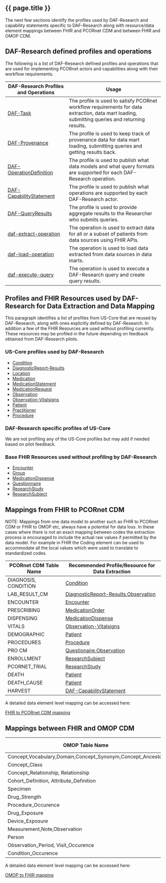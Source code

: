 ## {{ page.title }}

The next few sections identify the profiles used by DAF-Research and capability statements specific to DAF-Research along with resource/data element mappings between FHIR and PCORnet CDM and between FHIR and OMOP CDM.


## DAF-Research defined profiles and operations
The following is a list of DAF-Research defined profiles and operations that are used for implementing PCORnet actors and capabilities along with their workflow requirements.

|DAF-Research Profiles and Operations           |Usage|
|--------------------------------------------|------------------------------------------------------|
|[DAF-Task]|The profile is used to satisfy PCORnet workflow requirements for data extraction, data mart loading, submitting queries and returning results.|
|[DAF-Provenance]|The profile is used to keep track of provenance data for data mart loading, submitting queries and getting results back.|
|[DAF-OperationDefinition]|The profile is used to publish what data models and what query formats are supported for each DAF-Research operation.|
|[DAF-CapabilityStatement]|The profile is used to publish what operations are supported by each DAF-Research actor.|
|[DAF-QueryResults]|The profile is used to provide aggregate results to the Researcher who submits queries.|
|[daf-extract-operation]|The operation is used to extract data for all or a subset of patients from data sources using FHIR APIs.|
|[daf-load-operation]|The operation is used to load data extracted from data sources in data marts.|
|[daf-execute-query]|The operation is used to execute a DAF-Research query and create query results.|


## Profiles and FHIR Resources used by DAF-Research for Data Extraction and Data Mapping
This paragraph identifies a list of profiles from US-Core that are reused by DAF-Research, along with ones explicitly defined by DAF-Research.
In addition a few of the FHIR Resources are used without profiling currently. These resources may be profiled in the future depending on feedback obtained from DAF-Research pilots.

### US-Core profiles used by DAF-Research
* [Condition](http://build.fhir.org/ig/Healthedata1/US-Core//StructureDefinition-us-core-condition.html)
* [DiagnosticReport-Results](http://build.fhir.org/ig/Healthedata1/US-Core//StructureDefinition-us-core-diagnosticreport.html)
* [Location](http://build.fhir.org/ig/Healthedata1/US-Core//StructureDefinition-us-core-location.html)
* [Medication](http://build.fhir.org/ig/Healthedata1/US-Core//StructureDefinition-us-core-medication.html)
* [MedicationStatement](http://build.fhir.org/ig/Healthedata1/US-Core//StructureDefinition-us-core-medicationstatement.html)
* [MedicationRequest](http://build.fhir.org/ig/Healthedata1/US-Core//StructureDefinition-us-core-medicationrequest.html)
* [Observation](http://build.fhir.org/ig/Healthedata1/US-Core//StructureDefinition-us-core-observationresults.html)
* [Observation-Vitalsigns](http://build.fhir.org/observation-vitalsigns.html)
* [Patient](http://build.fhir.org/ig/Healthedata1/US-Core//StructureDefinition-us-core-patient.html)
* [Practitioner](http://build.fhir.org/ig/Healthedata1/US-Core//StructureDefinition-us-core-practitioner.html)
* [Procedure](http://build.fhir.org/ig/Healthedata1/US-Core//StructureDefinition-us-core-procedure.html)


### DAF-Research specific profiles of US-Core
We are not profiling any of the US-Core profiles but may add if needed based on pilot feedback.


### Base FHIR Resources used without profiling by DAF-Research
* [Encounter](http://build.fhir.org/encounter.html)
* [Group](http://build.fhir.org/group.html)
* [MedicationDispense](http://build.fhir.org/medicationdispense.html)
* [Questionnaire](http://build.fhir.org/questionnaire.html)
* [ResearchStudy](http://build.fhir.org/researchstudy.html)
* [ResearchSubject](http://build.fhir.org/researchsubject.html)



## Mappings from FHIR to PCORnet CDM

NOTE: Mappings from one data model to another such as FHIR to PCORnet CDM or FHIR to OMOP etc, always have a potential for data loss. In these cases where there is not an exact mapping between codes the extraction process is encouraged to include the actual raw values if permitted by the data model. For example in FHIR the Coding element can be used to accommodate all the local values which were used to translate to standardized codes.


|PCORnet CDM Table Name            |Recommended Profile/Resource for Data Extraction|
|----------------------------------|----------------------------------------|
|DIAGNOSIS, CONDITION|[Condition](http://build.fhir.org/ig/Healthedata1/US-Core//StructureDefinition-us-core-condition.html)|
|LAB_RESULT_CM|[DiagnosticReport-Results](http://build.fhir.org/ig/Healthedata1/US-Core//StructureDefinition-us-core-diagnosticreport.html),[Observation](http://build.fhir.org/ig/Healthedata1/US-Core//StructureDefinition-us-core-observationresults.html)|
|ENCOUNTER|[Encounter](http://build.fhir.org/encounter.html)|
|PRESCRIBING|[MedicationOrder](http://build.fhir.org/ig/Healthedata1/US-Core//StructureDefinition-us-core-medicationrequest.html)|
|DISPENSING|[MedicationDispense](http://build.fhir.org/medicationdispense.html)|
|VITALS|[Observation-Vitalsigns](http://build.fhir.org/observation-vitalsigns.html)|
|DEMOGRAPHIC|[Patient](http://build.fhir.org/ig/Healthedata1/US-Core//StructureDefinition-us-core-patient.html)|
|PROCEDURES|[Procedure](http://build.fhir.org/ig/Healthedata1/US-Core//StructureDefinition-us-core-procedure.html)|
|PRO CM|[Questionaire](http://build.fhir.org/questionnaire.html),[Observation](http://build.fhir.org/observation.html)|
|ENROLLMENT|[ResearchSubject](http://build.fhir.org/researchsubject.html)|
|PCORNET_TRIAL|[ResearchStudy](http://build.fhir.org/researchstudy.html)
|DEATH|[Patient](http://build.fhir.org/ig/Healthedata1/US-Core//StructureDefinition-us-core-patient.html)|
|DEATH_CAUSE|[Patient](http://build.fhir.org/ig/Healthedata1/US-Core//StructureDefinition-us-core-patient.html)|
|HARVEST|[DAF-CapabilityStatement]|


A detailed data element level mapping can be accessed here:

[FHIR to PCORnet CDM mapping](https://docs.google.com/spreadsheets/d/1Gw-j7GSlDA0rxJqpSRI6g9ZPRk7LHPnE5-AJuWd1ry0/edit#gid=1928349566)


## Mappings between FHIR and OMOP CDM

|OMOP Table Name            |Recommended Profile/Resource for Data Extraction|
|----------------------------------|----------------------------------------|
|Concept,Vocabulary,Domain,Concept_Synonym,Concept_Ancestor|[ValueSet](http://build.fhir.org/valueset.html)|
|Concept_Class|[Concept](http://build.fhir.org/dataelement.html)|
|Concept_Relationship, Relationship|[ConceptMap](http://build.fhir.org/conceptmap.html)|
|Cohort_Definition, Attribute_Definition|[Group](http://build.fhir.org/group.html)|
|Specimen|[Specimen](http://build.fhir.org/specimen.html)|
|Drug_Strength|[Medication](http://build.fhir.org/ig/Healthedata1/US-Core//StructureDefinition-us-core-medication.html)|
|Procedure_Occurence|[Procedure](http://build.fhir.org/ig/Healthedata1/US-Core//StructureDefinition-us-core-procedure.html)|
|Drug_Exposure|[MedicationOrder](http://build.fhir.org/ig/Healthedata1/US-Core//StructureDefinition-us-core-medicationrequest.html),[MedicationStatement](http://build.fhir.org/ig/Healthedata1/US-Core//StructureDefinition-us-core-medicationstatement.html),[Immunization](http://build.fhir.org/ig/Healthedata1/US-Core//StructureDefinition-us-core-immunization.html)|
|Device_Exposure|[Procedure](http://build.fhir.org/ig/Healthedata1/US-Core//StructureDefinition-us-core-procedure.html),[Device](http://build.fhir.org/ig/Healthedata1/US-Core//StructureDefinition-us-core-device.html)|
|Measurement,Note,Observation|[Observation](http://build.fhir.org/ig/Healthedata1/US-Core//StructureDefinition-us-core-observationresults.html)|
|Person|[Patient](http://build.fhir.org/ig/Healthedata1/US-Core//StructureDefinition-us-core-patient.html)|
|Observation_Period, Visit_Occurence|[Encounter](http://build.fhir.org/encounter.html)|
|Condition_Occurence|[Condition](http://build.fhir.org/ig/Healthedata1/US-Core//StructureDefinition-us-core-condition.html)|

A detailed data element level mapping can be accessed here:

[OMOP to FHIR mapping](https://docs.google.com/spreadsheets/d/11ZmwGxnXViLkTVdX5Vi0FP-Gh4AD2HZEfYOhzZptZfw/edit#gid=0)




[US-Core]: http://build.fhir.org/ig/Healthedata1/US-Core//index.html
[DAF-Research]: daf-research.html
[Office of the National Coordinator (ONC)]: http://www.healthit.gov/newsroom/about-onc
[ONC]: http://www.healthit.gov/newsroom/about-onc
[Data Access Framework]: http://wiki.siframework.org/Data+Access+Framework+Homepage
[DAF]: http://wiki.siframework.org/Data+Access+Framework+Homepage
[PCORI]:  http://www.pcori.org
[PCORnet]: http://www.pcornet.org/
[Argonaut]: http://argonautwiki.hl7.org/index.php?title=Main_Page*
[ASPE]: https://aspe.hhs.gov/
[DAF-Research-intro]: index.html
[C1, C2, C3, C4]: index.html
[Data Source Conformance]: CapabilityStatement-daf-datasource.html
[Data Mart Conformance]: CapabilityStatement-daf-datamart.html
[Research Query Composer Conformance]: CapabilityStatement-daf-research-queryrequester.html
[Research Query Responder Conformance]: CapabilityStatement-daf-research-queryresponder.html
[daf-extract-operation]: OperationDefinition-daf-extract.html
[daf-load-operation]: OperationDefinition-daf-load.html
[daf-execute-query]: OperationDefinition-daf-execute-query.html
[DAF-Task]: StructureDefinition-daf-task.html
[DAF-Provenance]: StructureDefinition-daf-provenance.html
[DAF-OperationDefinition]: StructureDefinition-daf-operationdefinition.html
[DAF-CapabilityStatement]: StructureDefinition-daf-capabilitystatement.html
[DAF-QueryResults]: StructureDefinition-daf-queryresults.html
[PCORnet CDM]: http://pcornet.org/pcornet-common-data-model/
[OMOP CDM]: http://omop.org/CDM
[PCORnet]: http://www.pcornet.org/
[HHS de-identification guidance]: https://www.hhs.gov/hipaa/for-professionals/privacy/special-topics/de-identification/
